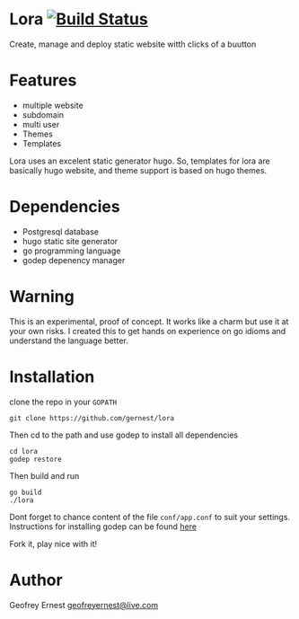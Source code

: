 # Lora [![Build Status](https://travis-ci.org/gernest/lora.svg?branch=master)](https://travis-ci.org/gernest/lora)
Create, manage and deploy  static website witth clicks of a buutton

# Features
* multiple website
* subdomain
* multi user
* Themes
* Templates

Lora uses an excelent static generator hugo. So, templates for lora are basically hugo website, and theme support is based on hugo themes.

# Dependencies
* Postgresql database
* hugo static site generator
* go programming language
* godep depenency manager

# Warning

This is an experimental, proof of concept. It works like a charm but use it at your own risks. I created this to get hands on experience
on go idioms and understand the language better.

# Installation
clone the repo in your `GOPATH`

    git clone https://github.com/gernest/lora
    
Then cd to the path and use godep to install all dependencies

    cd lora
    godep restore

Then build and run
    
    go build 
    ./lora

Dont forget to chance content of the file `conf/app.conf` to suit your settings.
Instructions for installing godep can be found [here](https://github.com/tools/godep)


Fork it, play nice with it!


# Author
Geofrey Ernest geofreyernest@live.com